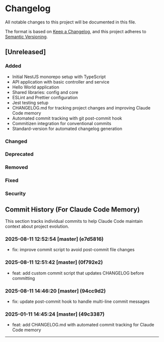 # Changelog

All notable changes to this project will be documented in this file.

The format is based on [Keep a Changelog](https://keepachangelog.com/en/1.1.0/),
and this project adheres to [Semantic Versioning](https://semver.org/spec/v2.0.0.html).

## [Unreleased]

### Added
- Initial NestJS monorepo setup with TypeScript
- API application with basic controller and service
- Hello World application
- Shared libraries: config and core
- ESLint and Prettier configuration
- Jest testing setup
- CHANGELOG.md for tracking project changes and improving Claude Code memory
- Automated commit tracking with git post-commit hook
- Commitizen integration for conventional commits
- Standard-version for automated changelog generation

### Changed

### Deprecated

### Removed

### Fixed

### Security

## Commit History (For Claude Code Memory)

This section tracks individual commits to help Claude Code maintain context about project evolution.
### 2025-08-11 12:52:54 [master] (e7d5816)
- fix: improve commit script to avoid post-commit file changes

### 2025-08-11 12:51:42 [master] (0f792e2)
- feat: add custom commit script that updates CHANGELOG before committing

### 2025-08-11 14:46:20 [master] (94cc9d2)
- fix: update post-commit hook to handle multi-line commit messages


### 2025-01-11 14:45:24 [master] (49c3387)
- feat: add CHANGELOG.md with automated commit tracking for Claude Code memory

---
